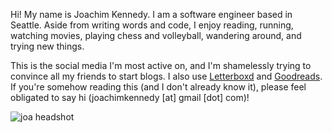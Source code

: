 ---
---

Hi! My name is Joachim Kennedy.
I am a software engineer based in Seattle.
Aside from writing words and code, I enjoy reading, running, watching movies, playing chess and volleyball, wandering around, and trying new things.

This is the social media I'm most active on, and I'm shamelessly trying to convince all my friends to start blogs.
I also use [Letterboxd](https://letterboxd.com/kennedyj/films/by/date/) and [Goodreads](https://www.goodreads.com/review/list/29740555-joachim?ref=nav_mybooks&shelf=read&sort=date_read).
If you're somehow reading this (and I don't already know it), please feel obligated to say hi (joachimkennedy [at] gmail [dot] com)!

![joa headshot](/joa.png)
